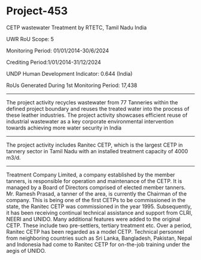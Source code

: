 # Project-453
 CETP wastewater Treatment by RTETC, Tamil Nadu India

UWR RoU Scope: 5

Monitoring Period: 01/01/2014-30/6/2024

Crediting Period:1/01/2014-31/12/2024

UNDP Human Development Indicator: 0.644 (India)

RoUs Generated During 1st Monitoring Period: 17,438
 ____
 The project activity recycles wastewater from 77 Tanneries within the
defined project boundary and reuses the treated water into the
process of these leather industries. The project activity showcases
efficient reuse of industrial wastewater as a key corporate
environmental intervention towards achieving more water security in
India
__________________
The project activity includes Ranitec CETP, which is the largest CETP in tannery sector in Tamil Nadu with
an installed treatment capacity of 4000 m3/d.
__________________
Treatment Company Limited, a company established by the member tanners, is responsible for
operation and maintenance of the CETP. It is managed by a Board of Directors comprised of elected
member tanners. Mr. Ramesh Prasad, a tanner of the area, is currently the Chairman of the company.
This is being one of the first CETPs to be commissioned in the state, the Ranitec CETP was commissioned
in the year 1995. Subsequently, it has been receiving continual technical assistance and support from
CLRI, NEERI and UNIDO. Many additional features were added to the original CETP.
These include two pre-settlers, tertiary treatment etc. Over a period, Ranitec CETP has been regarded as
a model CETP. Technical personnel from neighboring countries such as Sri Lanka, Bangladesh, Pakistan,
Nepal and Indonesia had come to Ranitec CETP for on-the-job training under the aegis of UNIDO. 
